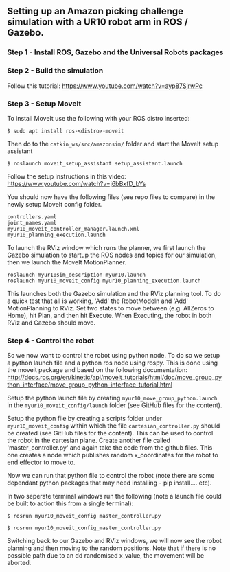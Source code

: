## Setting up an Amazon picking challenge simulation with a UR10 robot arm in ROS / Gazebo.

### Step 1 - Install ROS, Gazebo and the Universal Robots packages


### Step 2 - Build the simulation

Follow this tutorial: https://www.youtube.com/watch?v=ayp87SjrwPc

### Step 3 - Setup MoveIt

To install MoveIt use the following with your ROS distro inserted:
```
$ sudo apt install ros-<distro>-moveit
```

Then do to the `catkin_ws/src/amazonsim/` folder and start the MoveIt setup assistant

```
$ roslaunch moveit_setup_assistant setup_assistant.launch
```

Follow the setup instructions in this video: https://www.youtube.com/watch?v=j6bBxfD_bYs

You should now have the following files (see repo files to compare) in the newly setup MoveIt config folder.

```
controllers.yaml
joint_names.yaml
myur10_moveit_controller_manager.launch.xml
myur10_planning_execution.launch
```

To launch the RViz window which runs the planner, we first launch the Gazebo simulation to startup the ROS nodes and topics for our simulation, then we launch the MoveIt MotionPlanner.
```
roslaunch myur10sim_description myur10.launch
roslaunch myur10_moveit_config myur10_planning_execution.launch
```

This launches both the Gazebo simulation and the RViz planning tool. To do a quick test that all is working, 'Add' the RobotModeln and 'Add' MotionPlanning to RViz. Set two states to move between (e.g. AllZeros to Home), hit Plan, and then hit Execute. When Executing, the robot in both RViz and Gazebo should move.

### Step 4 - Control the robot

So we now want to control the robot using python node. To do so we setup a python launch file and a python ros node using rospy. This is done using the moveit package and based on the following documentation: http://docs.ros.org/en/kinetic/api/moveit_tutorials/html/doc/move_group_python_interface/move_group_python_interface_tutorial.html

Setup the python launch file by creating `myur10_move_group_python.launch` in the `myur10_moveit_config/launch` folder (see GitHub files for the content).

Setup the python file by creating a scripts folder under `myur10_moveit_config` within which the file `cartesian_controller.py` should be created (see GitHub files for the content). This can be used to control the robot in the cartesian plane. Create another file called 'master_controller.py' and again take the code from the github files. This one creates a node which publishes random x_coordinates for the robot to end effector to move to.

Now we can run that python file to control the robot (note there are some dependant python packages that may need installing - pip install.... etc).

In two seperate terminal windows run the following (note a launch file could be built to action this from a single terminal):

```
$ rosrun myur10_moveit_config master_controller.py

$ rosrun myur10_moveit_config_master_controller.py
```

Switching back to our Gazebo and RViz windows, we will now see the robot planning and then moving to the random positions. Note that if there is no possible path due to an dd randomised x_value, the movement will be aborted.


